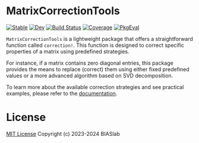 # MatrixCorrectionTools

[![Stable](https://img.shields.io/badge/docs-stable-blue.svg)](https://biaslab.github.io/MatrixCorrectionTools.jl/stable/)
[![Dev](https://img.shields.io/badge/docs-dev-blue.svg)](https://biaslab.github.io/MatrixCorrectionTools.jl/dev/)
[![Build Status](https://github.com/biaslab/MatrixCorrectionTools.jl/actions/workflows/CI.yml/badge.svg?branch=main)](https://github.com/biaslab/MatrixCorrectionTools.jl/actions/workflows/CI.yml?query=branch%3Amain)
[![Coverage](https://codecov.io/gh/biaslab/MatrixCorrectionTools.jl/branch/main/graph/badge.svg)](https://codecov.io/gh/biaslab/MatrixCorrectionTools.jl)
[![PkgEval](https://JuliaCI.github.io/NanosoldierReports/pkgeval_badges/M/MatrixCorrectionTools.svg)](https://JuliaCI.github.io/NanosoldierReports/pkgeval_badges/M/MatrixCorrectionTools.html)

`MatrixCorrectionTools` is a lightweight package that offers a straightforward function called `correction!`. 
This function is designed to correct specific properties of a matrix using predefined strategies.

For instance, if a matrix contains zero diagonal entries, this package provides the means to replace (correct) 
them using either fixed predefined values or a more advanced algorithm based on SVD decomposition.

To learn more about the available correction strategies and see practical examples, please refer to the [documentation](https://biaslab.github.io/MatrixCorrectionTools.jl/stable/).


# License

[MIT License](LICENSE) Copyright (c) 2023-2024 BIASlab
